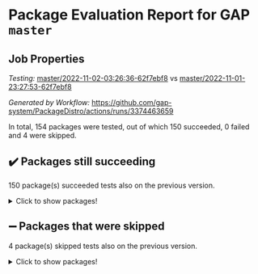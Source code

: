 # Package Evaluation Report for GAP `master`

## Job Properties

*Testing:* [master/2022-11-02-03:26:36-62f7ebf8](https://github.com/gap-system/PackageDistro/blob/data/reports/master/2022-11-02-03:26:36-62f7ebf8) vs [master/2022-11-01-23:27:53-62f7ebf8](https://github.com/gap-system/PackageDistro/blob/data/reports/master/2022-11-01-23:27:53-62f7ebf8)

*Generated by Workflow:* https://github.com/gap-system/PackageDistro/actions/runs/3374463659

In total, 154 packages were tested, out of which 150 succeeded, 0 failed and 4 were skipped.

## :heavy_check_mark: Packages still succeeding

150 package(s) succeeded tests also on the previous version.
<details><summary>Click to show packages!</summary>

- 4ti2interface 2022.09-01 [(success)](https://github.com/gap-system/PackageDistro/actions/runs/3374463659/jobs/5600232390)
- ace 5.6.1 [(success)](https://github.com/gap-system/PackageDistro/actions/runs/3374463659/jobs/5600232436)
- aclib 1.3.2 [(success)](https://github.com/gap-system/PackageDistro/actions/runs/3374463659/jobs/5600232505)
- agt 0.3 [(success)](https://github.com/gap-system/PackageDistro/actions/runs/3374463659/jobs/5600232561)
- alnuth 3.2.1 [(success)](https://github.com/gap-system/PackageDistro/actions/runs/3374463659/jobs/5600232600)
- anupq 3.2.6 [(success)](https://github.com/gap-system/PackageDistro/actions/runs/3374463659/jobs/5600232645)
- atlasrep 2.1.6 [(success)](https://github.com/gap-system/PackageDistro/actions/runs/3374463659/jobs/5600232705)
- autodoc 2022.10.20 [(success)](https://github.com/gap-system/PackageDistro/actions/runs/3374463659/jobs/5600232764)
- automata 1.15 [(success)](https://github.com/gap-system/PackageDistro/actions/runs/3374463659/jobs/5600232805)
- automgrp 1.3.2 [(success)](https://github.com/gap-system/PackageDistro/actions/runs/3374463659/jobs/5600232840)
- autpgrp 1.11 [(success)](https://github.com/gap-system/PackageDistro/actions/runs/3374463659/jobs/5600232881)
- cap 2022.10-12 [(success)](https://github.com/gap-system/PackageDistro/actions/runs/3374463659/jobs/5600232922)
- caratinterface 2.3.4 [(success)](https://github.com/gap-system/PackageDistro/actions/runs/3374463659/jobs/5600232972)
- cddinterface 2022.11.01 [(success)](https://github.com/gap-system/PackageDistro/actions/runs/3374463659/jobs/5600233007)
- circle 1.6.5 [(success)](https://github.com/gap-system/PackageDistro/actions/runs/3374463659/jobs/5600233043)
- classicpres 1.22 [(success)](https://github.com/gap-system/PackageDistro/actions/runs/3374463659/jobs/5600233084)
- cohomolo 1.6.10 [(success)](https://github.com/gap-system/PackageDistro/actions/runs/3374463659/jobs/5600233119)
- congruence 1.2.4 [(success)](https://github.com/gap-system/PackageDistro/actions/runs/3374463659/jobs/5600233155)
- corelg 1.56 [(success)](https://github.com/gap-system/PackageDistro/actions/runs/3374463659/jobs/5600233198)
- crime 1.6 [(success)](https://github.com/gap-system/PackageDistro/actions/runs/3374463659/jobs/5600233252)
- crisp 1.4.5 [(success)](https://github.com/gap-system/PackageDistro/actions/runs/3374463659/jobs/5600233286)
- crypting 0.10.3 [(success)](https://github.com/gap-system/PackageDistro/actions/runs/3374463659/jobs/5600233326)
- cryst 4.1.25 [(success)](https://github.com/gap-system/PackageDistro/actions/runs/3374463659/jobs/5600233369)
- crystcat 1.1.10 [(success)](https://github.com/gap-system/PackageDistro/actions/runs/3374463659/jobs/5600233410)
- ctbllib 1.3.4 [(success)](https://github.com/gap-system/PackageDistro/actions/runs/3374463659/jobs/5600233459)
- cubefree 1.19 [(success)](https://github.com/gap-system/PackageDistro/actions/runs/3374463659/jobs/5600233494)
- curlinterface 2.3.1 [(success)](https://github.com/gap-system/PackageDistro/actions/runs/3374463659/jobs/5600233525)
- cvec 2.7.6 [(success)](https://github.com/gap-system/PackageDistro/actions/runs/3374463659/jobs/5600233573)
- datastructures 0.2.7 [(success)](https://github.com/gap-system/PackageDistro/actions/runs/3374463659/jobs/5600233608)
- deepthought 1.0.6 [(success)](https://github.com/gap-system/PackageDistro/actions/runs/3374463659/jobs/5600233658)
- design 1.7 [(success)](https://github.com/gap-system/PackageDistro/actions/runs/3374463659/jobs/5600233690)
- difsets 2.3.1 [(success)](https://github.com/gap-system/PackageDistro/actions/runs/3374463659/jobs/5600233725)
- digraphs 1.6.0 [(success)](https://github.com/gap-system/PackageDistro/actions/runs/3374463659/jobs/5600233769)
- edim 1.3.6 [(success)](https://github.com/gap-system/PackageDistro/actions/runs/3374463659/jobs/5600233799)
- example 4.3.2 [(success)](https://github.com/gap-system/PackageDistro/actions/runs/3374463659/jobs/5600233838)
- examplesforhomalg 2022.10-01 [(success)](https://github.com/gap-system/PackageDistro/actions/runs/3374463659/jobs/5600233879)
- factint 1.6.3 [(success)](https://github.com/gap-system/PackageDistro/actions/runs/3374463659/jobs/5600233921)
- ferret 1.0.9 [(success)](https://github.com/gap-system/PackageDistro/actions/runs/3374463659/jobs/5600233969)
- fga 1.4.0 [(success)](https://github.com/gap-system/PackageDistro/actions/runs/3374463659/jobs/5600234037)
- fining 1.5.1 [(success)](https://github.com/gap-system/PackageDistro/actions/runs/3374463659/jobs/5600234098)
- float 1.0.3 [(success)](https://github.com/gap-system/PackageDistro/actions/runs/3374463659/jobs/5600234143)
- format 1.4.3 [(success)](https://github.com/gap-system/PackageDistro/actions/runs/3374463659/jobs/5600234198)
- forms 1.2.9 [(success)](https://github.com/gap-system/PackageDistro/actions/runs/3374463659/jobs/5600234237)
- fplsa 1.2.5 [(success)](https://github.com/gap-system/PackageDistro/actions/runs/3374463659/jobs/5600234284)
- fr 2.4.11 [(success)](https://github.com/gap-system/PackageDistro/actions/runs/3374463659/jobs/5600234336)
- francy 1.2.5 [(success)](https://github.com/gap-system/PackageDistro/actions/runs/3374463659/jobs/5600234394)
- fwtree 1.3 [(success)](https://github.com/gap-system/PackageDistro/actions/runs/3374463659/jobs/5600234442)
- gapdoc 1.6.6 [(success)](https://github.com/gap-system/PackageDistro/actions/runs/3374463659/jobs/5600234497)
- gauss 2022.10-01 [(success)](https://github.com/gap-system/PackageDistro/actions/runs/3374463659/jobs/5600234569)
- gaussforhomalg 2022.08-03 [(success)](https://github.com/gap-system/PackageDistro/actions/runs/3374463659/jobs/5600234635)
- gbnp 1.0.5 [(success)](https://github.com/gap-system/PackageDistro/actions/runs/3374463659/jobs/5600234707)
- generalizedmorphismsforcap 2022.09-01 [(success)](https://github.com/gap-system/PackageDistro/actions/runs/3374463659/jobs/5600234779)
- genss 1.6.8 [(success)](https://github.com/gap-system/PackageDistro/actions/runs/3374463659/jobs/5600234849)
- gradedmodules 2022.09-02 [(success)](https://github.com/gap-system/PackageDistro/actions/runs/3374463659/jobs/5600234924)
- gradedringforhomalg 2022.10-01 [(success)](https://github.com/gap-system/PackageDistro/actions/runs/3374463659/jobs/5600235019)
- grape 4.8.5 [(success)](https://github.com/gap-system/PackageDistro/actions/runs/3374463659/jobs/5600235100)
- groupoids 1.71 [(success)](https://github.com/gap-system/PackageDistro/actions/runs/3374463659/jobs/5600235208)
- grpconst 2.6.2 [(success)](https://github.com/gap-system/PackageDistro/actions/runs/3374463659/jobs/5600235299)
- guarana 0.96.3 [(success)](https://github.com/gap-system/PackageDistro/actions/runs/3374463659/jobs/5600235407)
- guava 3.17 [(success)](https://github.com/gap-system/PackageDistro/actions/runs/3374463659/jobs/5600235506)
- hap 1.47 [(success)](https://github.com/gap-system/PackageDistro/actions/runs/3374463659/jobs/5600235583)
- hapcryst 0.1.15 [(success)](https://github.com/gap-system/PackageDistro/actions/runs/3374463659/jobs/5600235666)
- hecke 1.5.3 [(success)](https://github.com/gap-system/PackageDistro/actions/runs/3374463659/jobs/5600235736)
- help 3.5 [(success)](https://github.com/gap-system/PackageDistro/actions/runs/3374463659/jobs/5600235816)
- homalg 2022.08-04 [(success)](https://github.com/gap-system/PackageDistro/actions/runs/3374463659/jobs/5600235874)
- homalgtocas 2022.10-01 [(success)](https://github.com/gap-system/PackageDistro/actions/runs/3374463659/jobs/5600235932)
- idrel 2.44 [(success)](https://github.com/gap-system/PackageDistro/actions/runs/3374463659/jobs/5600235987)
- images 1.3.1 [(success)](https://github.com/gap-system/PackageDistro/actions/runs/3374463659/jobs/5600236043)
- intpic 0.3.0 [(success)](https://github.com/gap-system/PackageDistro/actions/runs/3374463659/jobs/5600236114)
- io 4.8.0 [(success)](https://github.com/gap-system/PackageDistro/actions/runs/3374463659/jobs/5600236179)
- io_forhomalg 2022.09-01 [(success)](https://github.com/gap-system/PackageDistro/actions/runs/3374463659/jobs/5600236265)
- irredsol 1.4.3 [(success)](https://github.com/gap-system/PackageDistro/actions/runs/3374463659/jobs/5600236366)
- json 2.1.1 [(success)](https://github.com/gap-system/PackageDistro/actions/runs/3374463659/jobs/5600236455)
- jupyterkernel 1.4.1 [(success)](https://github.com/gap-system/PackageDistro/actions/runs/3374463659/jobs/5600236513)
- jupyterviz 1.5.6 [(success)](https://github.com/gap-system/PackageDistro/actions/runs/3374463659/jobs/5600236583)
- kan 1.34 [(success)](https://github.com/gap-system/PackageDistro/actions/runs/3374463659/jobs/5600236651)
- kbmag 1.5.10 [(success)](https://github.com/gap-system/PackageDistro/actions/runs/3374463659/jobs/5600236709)
- laguna 3.9.5 [(success)](https://github.com/gap-system/PackageDistro/actions/runs/3374463659/jobs/5600236781)
- liealgdb 2.2.1 [(success)](https://github.com/gap-system/PackageDistro/actions/runs/3374463659/jobs/5600236857)
- liepring 2.8 [(success)](https://github.com/gap-system/PackageDistro/actions/runs/3374463659/jobs/5600236928)
- liering 2.4.2 [(success)](https://github.com/gap-system/PackageDistro/actions/runs/3374463659/jobs/5600236995)
- linearalgebraforcap 2022.10-07 [(success)](https://github.com/gap-system/PackageDistro/actions/runs/3374463659/jobs/5600237069)
- localizeringforhomalg 2022.09-01 [(success)](https://github.com/gap-system/PackageDistro/actions/runs/3374463659/jobs/5600237135)
- loops 3.4.2 [(success)](https://github.com/gap-system/PackageDistro/actions/runs/3374463659/jobs/5600237203)
- lpres 1.0.3 [(success)](https://github.com/gap-system/PackageDistro/actions/runs/3374463659/jobs/5600237286)
- majoranaalgebras 1.5 [(success)](https://github.com/gap-system/PackageDistro/actions/runs/3374463659/jobs/5600237359)
- mapclass 1.4.6 [(success)](https://github.com/gap-system/PackageDistro/actions/runs/3374463659/jobs/5600237422)
- matgrp 0.70 [(success)](https://github.com/gap-system/PackageDistro/actions/runs/3374463659/jobs/5600237502)
- matricesforhomalg 2022.10-06 [(success)](https://github.com/gap-system/PackageDistro/actions/runs/3374463659/jobs/5600237572)
- modisom 2.5.3 [(success)](https://github.com/gap-system/PackageDistro/actions/runs/3374463659/jobs/5600237646)
- modulepresentationsforcap 2022.10-05 [(success)](https://github.com/gap-system/PackageDistro/actions/runs/3374463659/jobs/5600237705)
- modules 2022.09-01 [(success)](https://github.com/gap-system/PackageDistro/actions/runs/3374463659/jobs/5600237766)
- monoidalcategories 2022.10-03 [(success)](https://github.com/gap-system/PackageDistro/actions/runs/3374463659/jobs/5600237826)
- nconvex 2022.09-01 [(success)](https://github.com/gap-system/PackageDistro/actions/runs/3374463659/jobs/5600237879)
- nilmat 1.4.2 [(success)](https://github.com/gap-system/PackageDistro/actions/runs/3374463659/jobs/5600237927)
- nock 1.5 [(success)](https://github.com/gap-system/PackageDistro/actions/runs/3374463659/jobs/5600237985)
- normalizinterface 1.3.4 [(success)](https://github.com/gap-system/PackageDistro/actions/runs/3374463659/jobs/5600238041)
- nq 2.5.9 [(success)](https://github.com/gap-system/PackageDistro/actions/runs/3374463659/jobs/5600238092)
- numericalsgps 1.3.1 [(success)](https://github.com/gap-system/PackageDistro/actions/runs/3374463659/jobs/5600238157)
- openmath 11.5.1 [(success)](https://github.com/gap-system/PackageDistro/actions/runs/3374463659/jobs/5600238218)
- orb 4.9.0 [(success)](https://github.com/gap-system/PackageDistro/actions/runs/3374463659/jobs/5600238258)
- packagemanager 1.3.2 [(success)](https://github.com/gap-system/PackageDistro/actions/runs/3374463659/jobs/5600238310)
- patternclass 2.4.3 [(success)](https://github.com/gap-system/PackageDistro/actions/runs/3374463659/jobs/5600238360)
- permut 2.0.4 [(success)](https://github.com/gap-system/PackageDistro/actions/runs/3374463659/jobs/5600238402)
- polenta 1.3.10 [(success)](https://github.com/gap-system/PackageDistro/actions/runs/3374463659/jobs/5600238452)
- polymaking 0.8.6 [(success)](https://github.com/gap-system/PackageDistro/actions/runs/3374463659/jobs/5600238499)
- primgrp 3.4.2 [(success)](https://github.com/gap-system/PackageDistro/actions/runs/3374463659/jobs/5600238548)
- profiling 2.5.1 [(success)](https://github.com/gap-system/PackageDistro/actions/runs/3374463659/jobs/5600238602)
- qpa 1.34 [(success)](https://github.com/gap-system/PackageDistro/actions/runs/3374463659/jobs/5600238674)
- quagroup 1.8.3 [(success)](https://github.com/gap-system/PackageDistro/actions/runs/3374463659/jobs/5600238722)
- radiroot 2.9 [(success)](https://github.com/gap-system/PackageDistro/actions/runs/3374463659/jobs/5600238776)
- rcwa 4.7.0 [(success)](https://github.com/gap-system/PackageDistro/actions/runs/3374463659/jobs/5600238818)
- rds 1.8 [(success)](https://github.com/gap-system/PackageDistro/actions/runs/3374463659/jobs/5600238885)
- recog 1.4.2 [(success)](https://github.com/gap-system/PackageDistro/actions/runs/3374463659/jobs/5600238951)
- repndecomp 1.2.1 [(success)](https://github.com/gap-system/PackageDistro/actions/runs/3374463659/jobs/5600239047)
- repsn 3.1.0 [(success)](https://github.com/gap-system/PackageDistro/actions/runs/3374463659/jobs/5600239105)
- resclasses 4.7.3 [(success)](https://github.com/gap-system/PackageDistro/actions/runs/3374463659/jobs/5600239166)
- ringsforhomalg 2022.10-02 [(success)](https://github.com/gap-system/PackageDistro/actions/runs/3374463659/jobs/5600239217)
- sco 2022.09-01 [(success)](https://github.com/gap-system/PackageDistro/actions/runs/3374463659/jobs/5600239304)
- scscp 2.3.1 [(success)](https://github.com/gap-system/PackageDistro/actions/runs/3374463659/jobs/5600239362)
- semigroups 5.1.0 [(success)](https://github.com/gap-system/PackageDistro/actions/runs/3374463659/jobs/5600239429)
- sglppow 2.2 [(success)](https://github.com/gap-system/PackageDistro/actions/runs/3374463659/jobs/5600239507)
- sgpviz 0.999.5 [(success)](https://github.com/gap-system/PackageDistro/actions/runs/3374463659/jobs/5600239565)
- simpcomp 2.1.14 [(success)](https://github.com/gap-system/PackageDistro/actions/runs/3374463659/jobs/5600239638)
- singular 2022.09.23 [(success)](https://github.com/gap-system/PackageDistro/actions/runs/3374463659/jobs/5600239692)
- sla 1.5.3 [(success)](https://github.com/gap-system/PackageDistro/actions/runs/3374463659/jobs/5600239765)
- smallgrp 1.5 [(success)](https://github.com/gap-system/PackageDistro/actions/runs/3374463659/jobs/5600239829)
- smallsemi 0.6.13 [(success)](https://github.com/gap-system/PackageDistro/actions/runs/3374463659/jobs/5600239884)
- sonata 2.9.5 [(success)](https://github.com/gap-system/PackageDistro/actions/runs/3374463659/jobs/5600239939)
- sophus 1.27 [(success)](https://github.com/gap-system/PackageDistro/actions/runs/3374463659/jobs/5600240003)
- spinsym 1.5.2 [(success)](https://github.com/gap-system/PackageDistro/actions/runs/3374463659/jobs/5600240043)
- standardff 0.9.4 [(success)](https://github.com/gap-system/PackageDistro/actions/runs/3374463659/jobs/5600240081)
- symbcompcc 1.3.2 [(success)](https://github.com/gap-system/PackageDistro/actions/runs/3374463659/jobs/5600240127)
- thelma 1.3 [(success)](https://github.com/gap-system/PackageDistro/actions/runs/3374463659/jobs/5600240168)
- tomlib 1.2.9 [(success)](https://github.com/gap-system/PackageDistro/actions/runs/3374463659/jobs/5600240206)
- toolsforhomalg 2022.10-01 [(success)](https://github.com/gap-system/PackageDistro/actions/runs/3374463659/jobs/5600240246)
- toric 1.9.5 [(success)](https://github.com/gap-system/PackageDistro/actions/runs/3374463659/jobs/5600240288)
- toricvarieties 2022.07.13 [(success)](https://github.com/gap-system/PackageDistro/actions/runs/3374463659/jobs/5600240329)
- transgrp 3.6.3 [(success)](https://github.com/gap-system/PackageDistro/actions/runs/3374463659/jobs/5600240365)
- ugaly 4.0.3 [(success)](https://github.com/gap-system/PackageDistro/actions/runs/3374463659/jobs/5600240415)
- unipot 1.5 [(success)](https://github.com/gap-system/PackageDistro/actions/runs/3374463659/jobs/5600240491)
- unitlib 4.1.0 [(success)](https://github.com/gap-system/PackageDistro/actions/runs/3374463659/jobs/5600240535)
- utils 0.77 [(success)](https://github.com/gap-system/PackageDistro/actions/runs/3374463659/jobs/5600240577)
- uuid 0.7 [(success)](https://github.com/gap-system/PackageDistro/actions/runs/3374463659/jobs/5600240620)
- walrus 0.9991 [(success)](https://github.com/gap-system/PackageDistro/actions/runs/3374463659/jobs/5600240666)
- wedderga 4.10.2 [(success)](https://github.com/gap-system/PackageDistro/actions/runs/3374463659/jobs/5600240702)
- xmod 2.88 [(success)](https://github.com/gap-system/PackageDistro/actions/runs/3374463659/jobs/5600240745)
- xmodalg 1.22 [(success)](https://github.com/gap-system/PackageDistro/actions/runs/3374463659/jobs/5600240803)
- yangbaxter 0.10.1 [(success)](https://github.com/gap-system/PackageDistro/actions/runs/3374463659/jobs/5600240852)
- zeromqinterface 0.14 [(success)](https://github.com/gap-system/PackageDistro/actions/runs/3374463659/jobs/5600240899)
</details>

## :heavy_minus_sign: Packages that were skipped

4 package(s) skipped tests also on the previous version.
<details><summary>Click to show packages!</summary>

- browse 1.8.18 [(skipped)](https://github.com/gap-system/PackageDistro/actions/runs/3374463659/jobs/5600109904)
- itc 1.5.1 [(skipped)](https://github.com/gap-system/PackageDistro/actions/runs/3374463659/jobs/5600109904)
- polycyclic 2.16 [(skipped)](https://github.com/gap-system/PackageDistro/actions/runs/3374463659/jobs/5600109904)
- xgap 4.31 [(skipped)](https://github.com/gap-system/PackageDistro/actions/runs/3374463659/jobs/5600109904)
</details>

